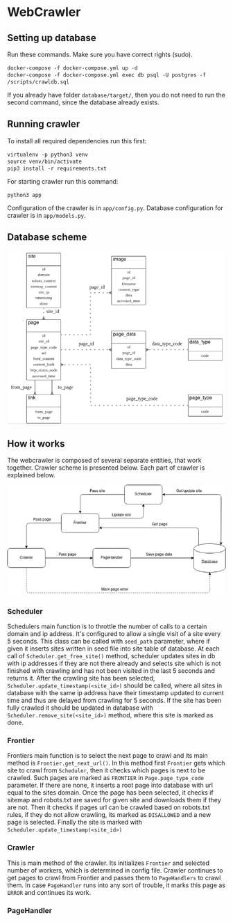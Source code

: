 # WebCrawler
## Setting up database
Run these commands. Make sure you have correct rights (sudo).
```
docker-compose -f docker-compose.yml up -d
docker-compose -f docker-compose.yml exec db psql -U postgres -f /scripts/crawldb.sql
```
If you already have folder `database/target/`, then you do not need to run the second command, since the database already exists.

## Running crawler
To install all required dependencies run this first:
```
virtualenv -p python3 venv
source venv/bin/activate
pip3 install -r requirements.txt
```

For starting crawler run this command:
```
python3 app
```

Configuration of the crawler is in `app/config.py`. Database configuration for crawler is in `app/models.py`.


## Database scheme
![DatabaseScheme](images/db_scheme.png)

## How it works
The webcrawler is composed of several separate entities, that work together.
Crawler scheme is presented below.
Each part of crawler is explained below.

![CrawlerScheme](images/crawler_scheme.png)

### Scheduler
Schedulers main function is to throttle the number of calls to a certain domain and ip address.
It's configured to allow a single visit of a site every 5 seconds.
This class can be called with `seed_path` parameter, where if given it inserts sites written in seed file into site table of database.
At each call of `Scheduler.get_free_site()` method, scheduler updates sites in db with ip addresses if they are not there already and selects site which is not finished with crawling and has not been visited in the last 5 seconds and returns it.
After the crawling site has been selected, `Scheduler.update_timestamp(<site_id>)` should be called, where all sites in database with the same ip address have their timestamp updated to current time and thus are delayed from crawling for 5 seconds.
If the site has been fully crawled it should be updated in database with `Scheduler.remove_site(<site_id>)` method, where this site is marked as done.

### Frontier
Frontiers main function is to select the next page to crawl and its main method is `Frontier.get_next_url()`.
In this method first `Frontier` gets which site to crawl from `Scheduler`, then it checks which pages is next to be crawled. Such pages are marked as `FRONTIER` in `Page.page_type_code` parameter.
If there are none, it inserts a root page into database with url equal to the sites domain.
Once the page has been selected, it checks if sitemap and robots.txt are saved for given site and downloads them if they are not.
Then it checks if pages url can be crawled based on robots.txt rules, if they do not allow crawling, its marked as `DISALLOWED` and a new page is selected.
Finally the site is marked with `Scheduler.update_timestamp(<site_id>)`

### Crawler
This is main method of the crawler. Its initializes `Frontier` and selected number of workers, which is determined in config file.
Crawler continues to get pages to crawl from Frontier and passes them to `PageHandlers` to crawl them.
In case `PageHandler` runs into any sort of trouble, it marks this page as `ERROR` and continues its work.

### PageHandler
